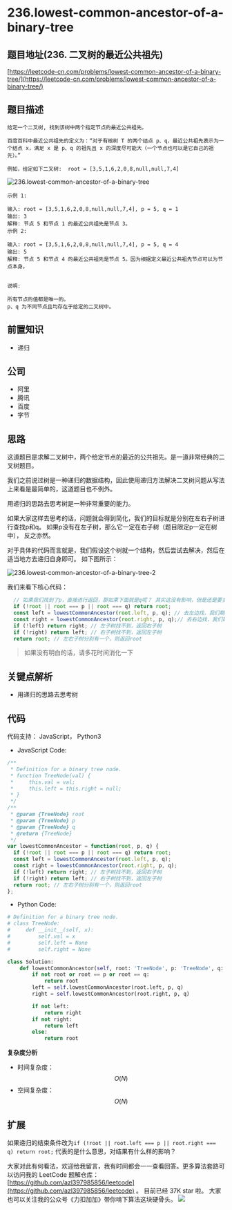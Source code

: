 # 236.lowest-common-ancestor-of-a-binary-tree

## 题目地址\(236. 二叉树的最近公共祖先\)

[https://leetcode-cn.com/problems/lowest-common-ancestor-of-a-binary-tree/](https://leetcode-cn.com/problems/lowest-common-ancestor-of-a-binary-tree/)

## 题目描述

```text
给定一个二叉树, 找到该树中两个指定节点的最近公共祖先。

百度百科中最近公共祖先的定义为：“对于有根树 T 的两个结点 p、q，最近公共祖先表示为一个结点 x，满足 x 是 p、q 的祖先且 x 的深度尽可能大（一个节点也可以是它自己的祖先）。”

例如，给定如下二叉树:  root = [3,5,1,6,2,0,8,null,null,7,4]
```

![236.lowest-common-ancestor-of-a-binary-tree](https://tva1.sinaimg.cn/large/007S8ZIlly1ghlu4oh2jqj305k05aa9z.jpg)

```text
示例 1:

输入: root = [3,5,1,6,2,0,8,null,null,7,4], p = 5, q = 1
输出: 3
解释: 节点 5 和节点 1 的最近公共祖先是节点 3。
示例 2:

输入: root = [3,5,1,6,2,0,8,null,null,7,4], p = 5, q = 4
输出: 5
解释: 节点 5 和节点 4 的最近公共祖先是节点 5。因为根据定义最近公共祖先节点可以为节点本身。


说明:

所有节点的值都是唯一的。
p、q 为不同节点且均存在于给定的二叉树中。
```

## 前置知识

* 递归

## 公司

* 阿里
* 腾讯
* 百度
* 字节

## 思路

这道题目是求解二叉树中，两个给定节点的最近的公共祖先。是一道非常经典的二叉树题目。

我们之前说过树是一种递归的数据结构，因此使用递归方法解决二叉树问题从写法上来看是最简单的，这道题目也不例外。

用递归的思路去思考树是一种非常重要的能力。

如果大家这样去思考的话，问题就会得到简化，我们的目标就是分别在左右子树进行查找p和q。 如果p没有在左子树，那么它一定在右子树（题目限定p一定在树中）， 反之亦然。

对于具体的代码而言就是，我们假设这个树就一个结构，然后尝试去解决，然后在适当地方去递归自身即可。 如下图所示：

![236.lowest-common-ancestor-of-a-binary-tree-2](https://tva1.sinaimg.cn/large/007S8ZIlly1ghlu4pf06vj30n00aiq3o.jpg)

我们来看下核心代码：

```javascript
  // 如果我们找到了p，直接进行返回，那如果下面就是q呢？ 其实这没有影响，但是还是要多考虑一下
  if (!root || root === p || root === q) return root;
  const left = lowestCommonAncestor(root.left, p, q); // 去左边找，我们期望返回找到的节点
  const right = lowestCommonAncestor(root.right, p, q);// 去右边找，我们期望返回找到的节点
  if (!left) return right; // 左子树找不到，返回右子树
  if (!right) return left; // 右子树找不到，返回左子树
  return root; // 左右子树分别有一个，则返回root
```

> 如果没有明白的话，请多花时间消化一下

## 关键点解析

* 用递归的思路去思考树

## 代码

代码支持： JavaScript， Python3

* JavaScript Code:

```javascript
/**
 * Definition for a binary tree node.
 * function TreeNode(val) {
 *     this.val = val;
 *     this.left = this.right = null;
 * }
 */
/**
 * @param {TreeNode} root
 * @param {TreeNode} p
 * @param {TreeNode} q
 * @return {TreeNode}
 */
var lowestCommonAncestor = function(root, p, q) {
  if (!root || root === p || root === q) return root;
  const left = lowestCommonAncestor(root.left, p, q);
  const right = lowestCommonAncestor(root.right, p, q);
  if (!left) return right; // 左子树找不到，返回右子树
  if (!right) return left; // 右子树找不到，返回左子树
  return root; // 左右子树分别有一个，则返回root
};
```

* Python Code:

```python
# Definition for a binary tree node.
# class TreeNode:
#     def __init__(self, x):
#         self.val = x
#         self.left = None
#         self.right = None

class Solution:
    def lowestCommonAncestor(self, root: 'TreeNode', p: 'TreeNode', q: 'TreeNode') -> 'TreeNode':
        if not root or root == p or root == q:
            return root
        left = self.lowestCommonAncestor(root.left, p, q)
        right = self.lowestCommonAncestor(root.right, p, q)

        if not left:
            return right
        if not right:
            return left
        else:
            return root
```

**复杂度分析**

* 时间复杂度：$$O(N)$$
* 空间复杂度：$$O(N)$$

## 扩展

如果递归的结束条件改为`if (!root || root.left === p || root.right === q) return root;` 代表的是什么意思，对结果有什么样的影响？

大家对此有何看法，欢迎给我留言，我有时间都会一一查看回答。更多算法套路可以访问我的 LeetCode 题解仓库：[https://github.com/azl397985856/leetcode](https://github.com/azl397985856/leetcode) 。 目前已经 37K star 啦。 大家也可以关注我的公众号《力扣加加》带你啃下算法这块硬骨头。 ![](https://tva1.sinaimg.cn/large/007S8ZIlly1gfcuzagjalj30p00dwabs.jpg)

